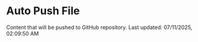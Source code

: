 # Auto Push File

Content that will be pushed to GitHub repository.
Last updated: 07/11/2025, 02:09:50 AM